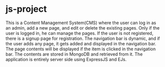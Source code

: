 # js-project
This is a Content Management System(CMS) where the user can log in as an admin, add a new page, and edit or delete the existing pages. Only if the user is logged in, he can manage the pages. If the user is not registered, there is a signup page for registration. 
The navigation bar is dynamic, and if the user adds any page, it gets added and displayed in the navigation bar. The page contents will be displayed if the item is clicked in the navigation bar. The contents are stored in MongoDB and retrieved from it.
The application is entirely server side using ExpressJS and EJs.  

